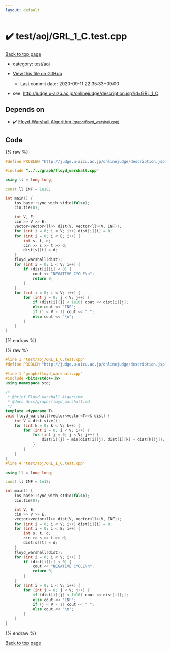 ```yaml
---
layout: default
---
```


<!-- mathjax config similar to math.stackexchange -->
<script type="text/javascript" async
  src="https://cdnjs.cloudflare.com/ajax/libs/mathjax/2.7.5/MathJax.js?config=TeX-MML-AM_CHTML">
</script>
<script type="text/x-mathjax-config">
  MathJax.Hub.Config({
    TeX: { equationNumbers: { autoNumber: "AMS" }},
    tex2jax: {
      inlineMath: [ ['$','$'] ],
      processEscapes: true
    },
    "HTML-CSS": { matchFontHeight: false },
    displayAlign: "left",
    displayIndent: "2em"
  });
</script>

<script type="text/javascript" src="https://cdnjs.cloudflare.com/ajax/libs/jquery/3.4.1/jquery.min.js"></script>
<script src="https://cdn.jsdelivr.net/npm/jquery-balloon-js@1.1.2/jquery.balloon.min.js" integrity="sha256-ZEYs9VrgAeNuPvs15E39OsyOJaIkXEEt10fzxJ20+2I=" crossorigin="anonymous"></script>
<script type="text/javascript" src="../../../assets/js/copy-button.js"></script>
<link rel="stylesheet" href="../../../assets/css/copy-button.css" />


# :heavy_check_mark: test/aoj/GRL_1_C.test.cpp

<a href="../../../index.html">Back to top page</a>

* category: <a href="../../../index.html#0d0c91c0cca30af9c1c9faef0cf04aa9">test/aoj</a>
* <a href="{{ site.github.repository_url }}/blob/master/test/aoj/GRL_1_C.test.cpp">View this file on GitHub</a>
    - Last commit date: 2020-09-11 22:35:33+09:00


* see: <a href="http://judge.u-aizu.ac.jp/onlinejudge/description.jsp?id=GRL_1_C">http://judge.u-aizu.ac.jp/onlinejudge/description.jsp?id=GRL_1_C</a>


## Depends on

* :heavy_check_mark: <a href="../../../library/graph/floyd_warshall.cpp.html">Floyd-Warshall Algorithm <small>(graph/floyd_warshall.cpp)</small></a>


## Code

<a id="unbundled"></a>
{% raw %}
```cpp
#define PROBLEM "http://judge.u-aizu.ac.jp/onlinejudge/description.jsp?id=GRL_1_C"

#include "../../graph/floyd_warshall.cpp"

using ll = long long;

const ll INF = 1e18;

int main() {
    ios_base::sync_with_stdio(false);
    cin.tie(0);

    int V, E;
    cin >> V >> E;
    vector<vector<ll>> dist(V, vector<ll>(V, INF));
    for (int i = 0; i < V; i++) dist[i][i] = 0;
    for (int i = 0; i < E; i++) {
        int s, t, d;
        cin >> s >> t >> d;
        dist[s][t] = d;
    }
    floyd_warshall(dist);
    for (int i = 0; i < V; i++) {
        if (dist[i][i] < 0) {
            cout << "NEGATIVE CYCLE\n";
            return 0;
        }
    }
    for (int i = 0; i < V; i++) {
        for (int j = 0; j < V; j++) {
            if (dist[i][j] < 1e10) cout << dist[i][j];
            else cout << "INF";
            if (j < V - 1) cout << " ";
            else cout << "\n";
        }
    }
}
```
{% endraw %}

<a id="bundled"></a>
{% raw %}
```cpp
#line 1 "test/aoj/GRL_1_C.test.cpp"
#define PROBLEM "http://judge.u-aizu.ac.jp/onlinejudge/description.jsp?id=GRL_1_C"

#line 1 "graph/floyd_warshall.cpp"
#include <bits/stdc++.h>
using namespace std;

/*
 * @brief Floyd-Warshall Algorithm
 * @docs docs/graph/floyd_warshall.md
 */
template <typename T>
void floyd_warshall(vector<vector<T>>& dist) {
    int V = dist.size();
    for (int k = 0; k < V; k++) {
        for (int i = 0; i < V; i++) {
            for (int j = 0; j < V; j++) {
                dist[i][j] = min(dist[i][j], dist[i][k] + dist[k][j]);
            }
        }
    }
}
#line 4 "test/aoj/GRL_1_C.test.cpp"

using ll = long long;

const ll INF = 1e18;

int main() {
    ios_base::sync_with_stdio(false);
    cin.tie(0);

    int V, E;
    cin >> V >> E;
    vector<vector<ll>> dist(V, vector<ll>(V, INF));
    for (int i = 0; i < V; i++) dist[i][i] = 0;
    for (int i = 0; i < E; i++) {
        int s, t, d;
        cin >> s >> t >> d;
        dist[s][t] = d;
    }
    floyd_warshall(dist);
    for (int i = 0; i < V; i++) {
        if (dist[i][i] < 0) {
            cout << "NEGATIVE CYCLE\n";
            return 0;
        }
    }
    for (int i = 0; i < V; i++) {
        for (int j = 0; j < V; j++) {
            if (dist[i][j] < 1e10) cout << dist[i][j];
            else cout << "INF";
            if (j < V - 1) cout << " ";
            else cout << "\n";
        }
    }
}

```
{% endraw %}

<a href="../../../index.html">Back to top page</a>

